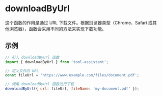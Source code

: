 # downloadByUrl

这个函数的作用是通过 URL 下载文件。根据浏览器类型（Chrome、Safari 或其他浏览器），函数会采用不同的方法来实现下载功能。

## 示例

```javascript
// 引入 downloadByUrl 函数
import { downloadByUrl } from 'tool-assistant';

// 定义文件的 URL
const fileUrl = 'https://www.example.com/files/document.pdf';

// 调用 downloadByUrl 函数进行下载
downloadByUrl({ url: fileUrl, fileName: 'my-document.pdf' });

```
